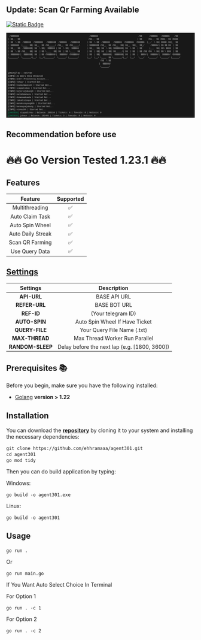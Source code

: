 ## Update: Scan Qr Farming Available

[![Static Badge](https://img.shields.io/badge/Telegram-Bot%20Link-Link?style=for-the-badge&logo=Telegram&logoColor=white&logoSize=auto&color=blue)](https://t.me/Agent301Bot/app?startapp=onetime5024522783)

![demo](https://raw.githubusercontent.com/ehhramaaa/agent301/main/assets/Sunny_20240910_190645.png)

## Recommendation before use

# 🔥🔥 Go Version Tested 1.23.1 🔥🔥

## Features

|      Feature      | Supported |
| :---------------: | :-------: |
|  Multithreading   |    ✅     |
|  Auto Claim Task  |    ✅     |
|  Auto Spin Wheel  |    ✅     |
| Auto Daily Streak |    ✅     |
|  Scan QR Farming  |    ✅     |
|  Use Query Data   |    ✅     |

## [Settings](https://github.com/ehhramaaa/agent301/blob/main/config.yml)

|     Settings     |                  Description                  |
| :--------------: | :-------------------------------------------: |
|   **API-URL**    |                 BASE API URL                  |
|  **REFER-URL**   |                 BASE BOT URL                  |
|    **REF-ID**    |              (Your telegram ID)               |
|  **AUTO-SPIN**   |        Auto Spin Wheel If Have Ticket         |
|  **QUERY-FILE**  |          Your Query File Name (.txt)          |
|  **MAX-THREAD**  |        Max Thread Worker Run Parallel         |
| **RANDOM-SLEEP** | Delay before the next lap (e.g. [1800, 3600]) |

## Prerequisites 📚

Before you begin, make sure you have the following installed:

- [Golang](https://go.dev/doc/install) **version > 1.22**

## Installation

You can download the [**repository**](https://github.com/ehhramaaa/agent301.git) by cloning it to your system and installing the necessary dependencies:

```shell
git clone https://github.com/ehhramaaa/agent301.git
cd agent301
go mod tidy
```

Then you can do build application by typing:

Windows:

```shell
go build -o agent301.exe
```

Linux:

```shell
go build -o agent301
```

## Usage
```shell
go run .
```
Or 
```shell
go run main.go
```

If You Want Auto Select Choice In Terminal

For Option 1
```shell
go run . -c 1
``` 

For Option 2
```shell
go run . -c 2
``` 
